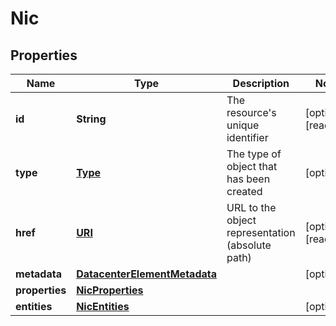 

# Nic

## Properties

Name | Type | Description | Notes
------------ | ------------- | ------------- | -------------
**id** | **String** | The resource&#39;s unique identifier |  [optional] [readonly]
**type** | [**Type**](Type.md) | The type of object that has been created |  [optional]
**href** | [**URI**](URI.md) | URL to the object representation (absolute path) |  [optional] [readonly]
**metadata** | [**DatacenterElementMetadata**](DatacenterElementMetadata.md) |  |  [optional]
**properties** | [**NicProperties**](NicProperties.md) |  | 
**entities** | [**NicEntities**](NicEntities.md) |  |  [optional]



